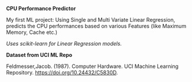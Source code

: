 **CPU Performance Predictor**

My first ML project: Using Single and Multi Variate Linear Regression, predicts the CPU performances based on various Features (like Maximum Memory, Cache etc.)

_Uses scikit-learn for Linear Regression models._

**Dataset from UCI ML Repo**

Feldmesser,Jacob. (1987). Computer Hardware. UCI Machine Learning Repository. https://doi.org/10.24432/C5830D.
